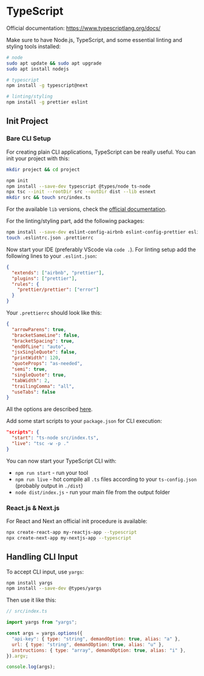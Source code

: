 # TypeScript

Official documentation: <https://www.typescriptlang.org/docs/>

Make sure to have Node.js, TypeScript, and some essential linting and styling tools installed:

```sh
# node
sudo apt update && sudo apt upgrade
sudo apt install nodejs

# typescript
npm install -g typescript@next

# linting/styling
npm install -g prettier eslint
```

## Init Project

### Bare CLI Setup

For creating plain CLI applications, TypeScript can be really useful.
You can init your project with this:

```sh
mkdir project && cd project

npm init
npm install --save-dev typescript @types/node ts-node
npx tsc --init --rootDir src --outDir dist --lib esnext
mkdir src && touch src/index.ts
```

For the available `lib` versions, check the [official documentation][tsconfig-lib].

For the linting/styling part, add the following packages:

```sh
npm install --save-dev eslint-config-airbnb eslint-config-prettier eslint-plugin-prettier
touch .eslintrc.json .prettierrc
```

Now start your IDE (preferably VScode via `code .`).
For linting setup add the following lines to your `.eslint.json`:

```json
{
  "extends": ["airbnb", "prettier"],
  "plugins": ["prettier"],
  "rules": {
    "prettier/prettier": ["error"]
  }
}
```

Your `.prettierrc` should look like this:

```json
{
  "arrowParens": true,
  "bracketSameLine": false,
  "bracketSpacing": true,
  "endOfLine": "auto",
  "jsxSingleQuote": false,
  "printWidth": 120,
  "quoteProps": "as-needed",
  "semi": true,
  "singleQuote": true,
  "tabWidth": 2,
  "trailingComma": "all",
  "useTabs": false
}
```

All the options are described [here][prettier-options].

Add some start scripts to your `package.json` for CLI execution:

```json
"scripts": {
  "start": "ts-node src/index.ts",
  "live": "tsc -w -p ."
}
```

You can now start your TypeScript CLI with:

- `npm run start` - run your tool
- `npm run live` - hot compile all `.ts` files according to your `ts-config.json` (probably output in `./dist`)
- `node dist/index.js` - run your main file from the output folder

### React.js & Next.js

For React and Next an official init procedure is available:

```sh
npx create-react-app my-reactjs-app --typescript
npx create-next-app my-nextjs-app --typescript
```

## Handling CLI Input

To accept CLI input, use `yargs`:

```sh
npm install yargs
npm install --save-dev @types/yargs
```

Then use it like this:

```js
// src/index.ts

import yargs from "yargs";

const args = yargs.options({
  "api-key": { type: "string", demandOption: true, alias: "a" },
  url: { type: "string", demandOption: true, alias: "u" },
  instructions: { type: "array", demandOption: true, alias: "i" },
}).argv;

console.log(args);
```

[tsconfig-lib]: https://www.typescriptlang.org/tsconfig#lib
[prettier-options]: https://prettier.io/docs/en/options.html
